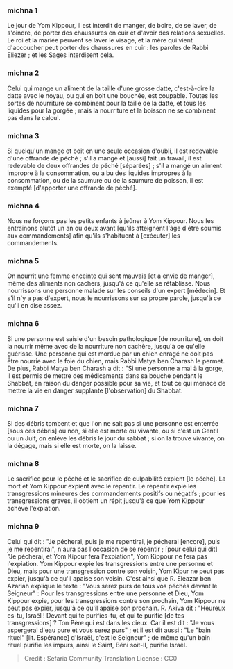 
### michna 1
Le jour de Yom Kippour, il est interdit de manger, de boire, de se laver, de s'oindre, de porter des chaussures en cuir et d'avoir des relations sexuelles. Le roi et la mariée peuvent se laver le visage, et la mère qui vient d'accoucher peut porter des chaussures en cuir : les paroles de Rabbi Eliezer ; et les Sages interdisent cela.

### michna 2
Celui qui mange un aliment de la taille d'une grosse datte, c'est-à-dire la datte avec le noyau, ou qui en boit une bouchée, est coupable. Toutes les sortes de nourriture se combinent pour la taille de la datte, et tous les liquides pour la gorgée ; mais la nourriture et la boisson ne se combinent pas dans le calcul.

### michna 3
Si quelqu'un mange et boit en une seule occasion d'oubli, il est redevable d'une offrande de péché ; s'il a mangé et [aussi] fait un travail, il est redevable de deux offrandes de péché [séparées] ; s'il a mangé un aliment impropre à la consommation, ou a bu des liquides impropres à la consommation, ou de la saumure ou de la saumure de poisson, il est exempté [d'apporter une offrande de péché].

### michna 4
Nous ne forçons pas les petits enfants à jeûner à Yom Kippour. Nous les entraînons plutôt un an ou deux avant [qu'ils atteignent l'âge d'être soumis aux commandements] afin qu'ils s'habituent à [exécuter] les commandements.

### michna 5
On nourrit une femme enceinte qui sent mauvais [et a envie de manger], même des aliments non cachers, jusqu'à ce qu'elle se rétablisse. Nous nourrissons une personne malade sur les conseils d'un expert [médecin]. Et s'il n'y a pas d'expert, nous le nourrissons sur sa propre parole, jusqu'à ce qu'il en dise assez.

### michna 6
Si une personne est saisie d'un besoin pathologique [de nourriture], on doit la nourrir même avec de la nourriture non cachère, jusqu'à ce qu'elle guérisse. Une personne qui est mordue par un chien enragé ne doit pas être nourrie avec le foie du chien, mais Rabbi Matya ben Charash le permet. De plus, Rabbi Matya ben Charash a dit : "Si une personne a mal à la gorge, il est permis de mettre des médicaments dans sa bouche pendant le Shabbat, en raison du danger possible pour sa vie, et tout ce qui menace de mettre la vie en danger supplante [l'observation] du Shabbat.

### michna 7
Si des débris tombent et que l'on ne sait pas si une personne est enterrée [sous ces débris] ou non, si elle est morte ou vivante, ou si c'est un Gentil ou un Juif, on enlève les débris le jour du sabbat ; si on la trouve vivante, on la dégage, mais si elle est morte, on la laisse.

### michna 8
Le sacrifice pour le péché et le sacrifice de culpabilité expient [le péché]. La mort et Yom Kippour expient avec le repentir. Le repentir expie les transgressions mineures des commandements positifs ou négatifs ; pour les transgressions graves, il obtient un répit jusqu'à ce que Yom Kippour achève l'expiation.

### michna 9
Celui qui dit : "Je pécherai, puis je me repentirai, je pécherai [encore], puis je me repentirai", n'aura pas l'occasion de se repentir ; [pour celui qui dit] "Je pécherai, et Yom Kipour fera l'expiation", Yom Kippour ne fera pas l'expiation. Yom Kippour expie les transgressions entre une personne et Dieu, mais pour une transgression contre son voisin, Yom Kipur ne peut pas expier, jusqu'à ce qu'il apaise son voisin. C'est ainsi que R. Eleazar ben Azariah explique le texte : "Vous serez purs de tous vos péchés devant le Seigneur" : Pour les transgressions entre une personne et Dieu, Yom Kippour expie, pour les transgressions contre son prochain, Yom Kippour ne peut pas expier, jusqu'à ce qu'il apaise son prochain. R. Akiva dit : "Heureux es-tu, Israël ! Devant qui te purifies-tu, et qui te purifie [de tes transgressions] ? Ton Père qui est dans les cieux. Car il est dit : "Je vous aspergerai d'eau pure et vous serez purs" ; et il est dit aussi : "Le "bain rituel" [lit. Espérance] d'Israël, c'est le Seigneur" ; de même qu'un bain rituel purifie les impurs, ainsi le Saint, Béni soit-Il, purifie Israël.

>Crédit : Sefaria Community Translation
>License : CC0